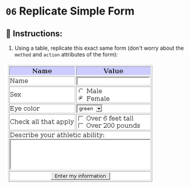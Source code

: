 # `06` Replicate Simple Form

## 📝 Instructions:

1. Using a table, replicate this exact same form (don't worry about the `method` and `action` attributes of the form):

![html form](../../.learn/assets/5xKY0rI.png?raw=true)
